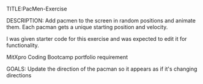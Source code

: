 TITLE:PacMen-Exercise

DESCRIPTION:
Add pacmen to the screen in random positions and animate them. Each pacman gets a unique starting position and velocity. 

I was given starter code for this exercise and was expected to edit it for functionality. 

MitXpro Coding Bootcamp portfolio requirement

GOALS: 
Update the direction of the pacman so it appears as if it's changing directions



